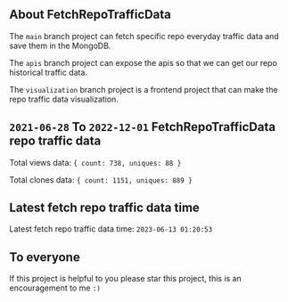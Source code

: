 ## About FetchRepoTrafficData

The `main` branch project can fetch specific repo everyday traffic data and save them in the MongoDB.

The `apis` branch project can expose the apis so that we can get our repo historical traffic data.

The `visualization` branch project is a frontend project that can make the repo traffic data visualization.

## `2021-06-28` To `2022-12-01` FetchRepoTrafficData repo traffic data

Total views data: `{ count: 738, uniques: 88 }`

Total clones data: `{ count: 1151, uniques: 889 }`

## Latest fetch repo traffic data time

Latest fetch repo traffic data time: `2023-06-13 01:20:53`

## To everyone

If this project is helpful to you please star this project, this is an encouragement to me `:)`



